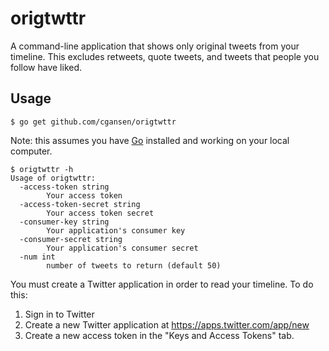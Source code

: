 # origtwttr

A command-line application that shows only original tweets from your timeline. This excludes retweets, quote tweets, and tweets that people you follow have liked.

## Usage

```
$ go get github.com/cgansen/origtwttr
```

Note: this assumes you have [Go](https://golang.org/dl/) installed and working on your local computer.

```
$ origtwttr -h
Usage of origtwttr:
  -access-token string
    	Your access token
  -access-token-secret string
    	Your access token secret
  -consumer-key string
    	Your application's consumer key
  -consumer-secret string
    	Your application's consumer secret
  -num int
    	number of tweets to return (default 50)
```

You must create a Twitter application in order to read your timeline. To do this:

1. Sign in to Twitter
2. Create a new Twitter application at https://apps.twitter.com/app/new
3. Create a new access token in the "Keys and Access Tokens" tab.
